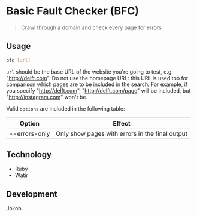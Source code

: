 # Basic Fault Checker (BFC)
> Crawl through a domain and check every page for errors

## Usage
```bash
bfc [url]
```

`url` should be the base URL of the website you're going to test, e.g. "http://delft.com". Do not use the homepage URL: this URL is used too for comparison which pages are to be included in the search. For example, if you specify "http://delft.com", "http://delft.com/page" will be included, but "http://instagram.com" won't be. 

Valid `options` are included in the following table:

| Option | Effect |
| ------ | ------ |
| --errors-only | Only show pages with errors in the final output |

## Technology
* Ruby
* Watir

## Development
Jakob.
